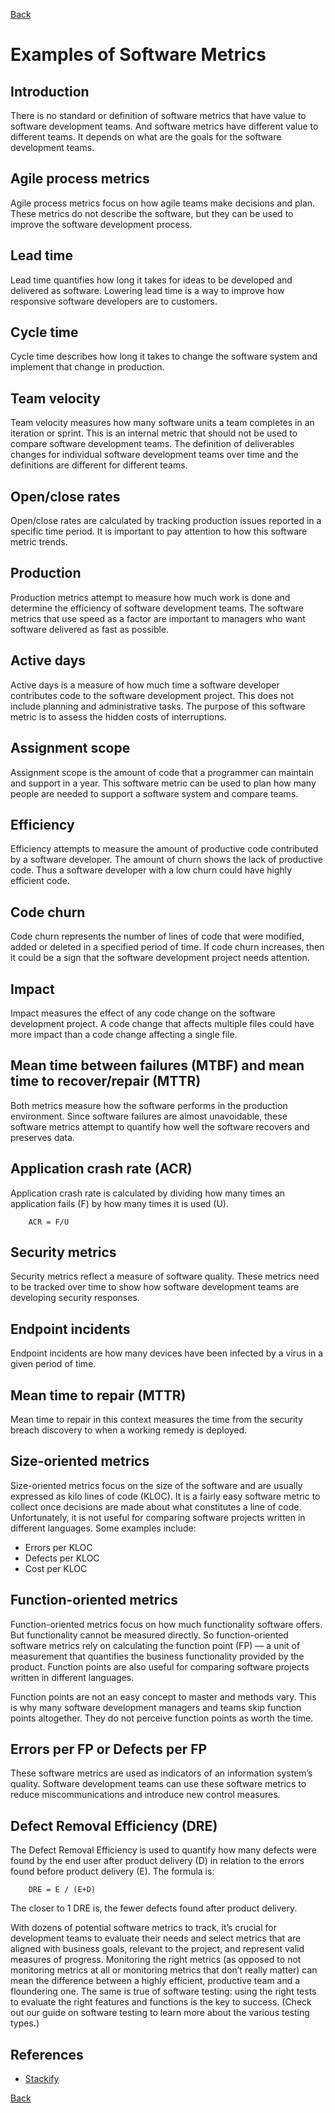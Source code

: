 [Back](README.md)

<h1> Examples of Software Metrics </h1>

## Introduction

<p>There is no standard or definition of software metrics that have value to software development teams. And software metrics have different value to different teams. It depends on what are the goals for the software development teams.</p>

## Agile process metrics

Agile process metrics focus on how agile teams make decisions and plan. These metrics do not describe the software, but they can be used to improve the software development process.

## Lead time

Lead time quantifies how long it takes for ideas to be developed and delivered as software. Lowering lead time is a way to improve how responsive software developers are to customers.

## Cycle time

Cycle time describes how long it takes to change the software system and implement that change in production.

## Team velocity

Team velocity measures how many software units a team completes in an iteration or sprint. This is an internal metric that should not be used to compare software development teams. The definition of deliverables changes for individual software development teams over time and the definitions are different for different teams.

## Open/close rates

Open/close rates are calculated by tracking production issues reported in a specific time period. It is important to pay attention to how this software metric trends.

## Production

Production metrics attempt to measure how much work is done and determine the efficiency of software development teams. The software metrics that use speed as a factor are important to managers who want software delivered as fast as possible.

## Active days

Active days is a measure of how much time a software developer contributes code to the software development project. This does not include planning and administrative tasks. The purpose of this software metric is to assess the hidden costs of interruptions.

## Assignment scope

Assignment scope is the amount of code that a programmer can maintain and support in a year. This software metric can be used to plan how many people are needed to support a software system and compare teams.

## Efficiency

Efficiency attempts to measure the amount of productive code contributed by a software developer. The amount of churn shows the lack of productive code. Thus a software developer with a low churn could have highly efficient code.

## Code churn

Code churn represents the number of lines of code that were modified, added or deleted in a specified period of time. If code churn increases, then it could be a sign that the software development project needs attention.

## Impact

Impact measures the effect of any code change on the software development project. A code change that affects multiple files could have more impact than a code change affecting a single file.

## Mean time between failures (MTBF) and mean time to recover/repair (MTTR)

Both metrics measure how the software performs in the production environment. Since software failures are almost unavoidable, these software metrics attempt to quantify how well the software recovers and preserves data.

## Application crash rate (ACR)

Application crash rate is calculated by dividing how many times an application fails (F) by how many times it is used (U).

        ACR = F/U

## Security metrics

Security metrics reflect a measure of software quality. These metrics need to be tracked over time to show how software development teams are developing security responses.

## Endpoint incidents

Endpoint incidents are how many devices have been infected by a virus in a given period of time.

## Mean time to repair (MTTR)

Mean time to repair in this context measures the time from the security breach discovery to when a working remedy is deployed.

## Size-oriented metrics

Size-oriented metrics focus on the size of the software and are usually expressed as kilo lines of code (KLOC). It is a fairly easy software metric to collect once decisions are made about what constitutes a line of code. Unfortunately, it is not useful for comparing software projects written in different languages. Some examples include:

- Errors per KLOC
- Defects per KLOC
- Cost per KLOC

## Function-oriented metrics

Function-oriented metrics focus on how much functionality software offers. But functionality cannot be measured directly. So function-oriented software metrics rely on calculating the function point (FP) — a unit of measurement that quantifies the business functionality provided by the product. Function points are also useful for comparing software projects written in different languages.

Function points are not an easy concept to master and methods vary. This is why many software development managers and teams skip function points altogether. They do not perceive function points as worth the time.

## Errors per FP or Defects per FP

These software metrics are used as indicators of an information system’s quality. Software development teams can use these software metrics to reduce miscommunications and introduce new control measures.

## Defect Removal Efficiency (DRE)

The Defect Removal Efficiency is used to quantify how many defects were found by the end user after product delivery (D) in relation to the errors found before product delivery (E). The formula is:

        DRE = E / (E+D)

The closer to 1 DRE is, the fewer defects found after product delivery.

With dozens of potential software metrics to track, it’s crucial for development teams to evaluate their needs and select metrics that are aligned with business goals, relevant to the project, and represent valid measures of progress. Monitoring the right metrics (as opposed to not monitoring metrics at all or monitoring metrics that don’t really matter) can mean the difference between a highly efficient, productive team and a floundering one. The same is true of software testing: using the right tests to evaluate the right features and functions is the key to success. (Check out our guide on software testing to learn more about the various testing types.)

## References

- [Stackify](https://stackify.com/track-software-metrics/)

[Back](README.md)
